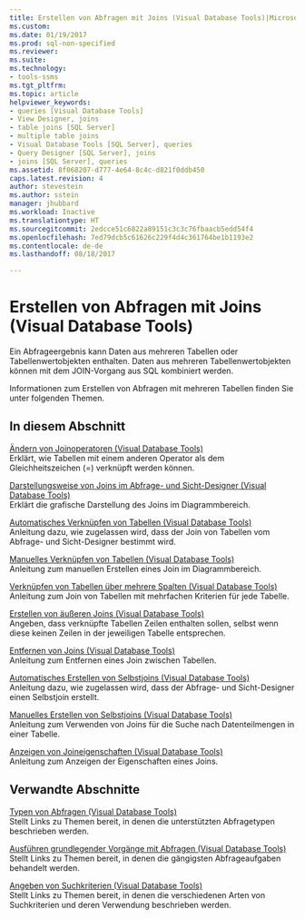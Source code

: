 ```yaml
---
title: Erstellen von Abfragen mit Joins (Visual Database Tools)|Microsoft-Dokumente
ms.custom: 
ms.date: 01/19/2017
ms.prod: sql-non-specified
ms.reviewer: 
ms.suite: 
ms.technology:
- tools-ssms
ms.tgt_pltfrm: 
ms.topic: article
helpviewer_keywords:
- queries [Visual Database Tools]
- View Designer, joins
- table joins [SQL Server]
- multiple table joins
- Visual Database Tools [SQL Server], queries
- Query Designer [SQL Server], joins
- joins [SQL Server], queries
ms.assetid: 8f068207-d777-4e64-8c4c-d821f0ddb450
caps.latest.revision: 4
author: stevestein
ms.author: sstein
manager: jhubbard
ms.workload: Inactive
ms.translationtype: HT
ms.sourcegitcommit: 2edcce51c6822a89151c3c3c76fbaacb5edd54f4
ms.openlocfilehash: 7ed79dcb5c61626c229f4d4c361764be1b1193e2
ms.contentlocale: de-de
ms.lasthandoff: 08/18/2017

---
```

# <a name="query-with-joins-visual-database-tools"></a>Erstellen von Abfragen mit Joins (Visual Database Tools)
Ein Abfrageergebnis kann Daten aus mehreren Tabellen oder Tabellenwertobjekten enthalten. Daten aus mehreren Tabellenwertobjekten können mit dem JOIN-Vorgang aus SQL kombiniert werden.  
  
Informationen zum Erstellen von Abfragen mit mehreren Tabellen finden Sie unter folgenden Themen.  
  
## <a name="in-this-section"></a>In diesem Abschnitt  
[Ändern von Joinoperatoren &#40;Visual Database Tools&#41;](../../ssms/visual-db-tools/modify-join-operators-visual-database-tools.md)  
Erklärt, wie Tabellen mit einem anderen Operator als dem Gleichheitszeichen (=) verknüpft werden können.  
  
[Darstellungsweise von Joins im Abfrage- und Sicht-Designer &#40;Visual Database Tools&#41;](../../ssms/visual-db-tools/how-the-query-and-view-designer-represents-joins-visual-database-tools.md)  
Erklärt die grafische Darstellung des Joins im Diagrammbereich.  
  
[Automatisches Verknüpfen von Tabellen &#40;Visual Database Tools&#41;](../../ssms/visual-db-tools/join-tables-automatically-visual-database-tools.md)  
Anleitung dazu, wie zugelassen wird, dass der Join von Tabellen vom Abfrage- und Sicht-Designer bestimmt wird.  
  
[Manuelles Verknüpfen von Tabellen &#40;Visual Database Tools&#41;](../../ssms/visual-db-tools/join-tables-manually-visual-database-tools.md)  
Anleitung zum manuellen Erstellen eines Join im Diagrammbereich.  
  
[Verknüpfen von Tabellen über mehrere Spalten &#40;Visual Database Tools&#41;](../../ssms/visual-db-tools/join-tables-on-multiple-columns-visual-database-tools.md)  
Anleitung zum Join von Tabellen mit mehrfachen Kriterien für jede Tabelle.  
  
[Erstellen von äußeren Joins &#40;Visual Database Tools&#41;](../../ssms/visual-db-tools/create-outer-joins-visual-database-tools.md)  
Angeben, dass verknüpfte Tabellen Zeilen enthalten sollen, selbst wenn diese keinen Zeilen in der jeweiligen Tabelle entsprechen.  
  
[Entfernen von Joins &#40;Visual Database Tools&#41;](../../ssms/visual-db-tools/remove-joins-visual-database-tools.md)  
Anleitung zum Entfernen eines Join zwischen Tabellen.  
  
[Automatisches Erstellen von Selbstjoins &#40;Visual Database Tools&#41;](../../ssms/visual-db-tools/create-self-joins-automatically-visual-database-tools.md)  
Anleitung dazu, wie zugelassen wird, dass der Abfrage- und Sicht-Designer einen Selbstjoin erstellt.  
  
[Manuelles Erstellen von Selbstjoins &#40;Visual Database Tools&#41;](../../ssms/visual-db-tools/create-self-joins-manually-visual-database-tools.md)  
Anleitung zum Verwenden von Joins für die Suche nach Datenteilmengen in einer Tabelle.  
  
[Anzeigen von Joineigenschaften &#40;Visual Database Tools&#41;](../../ssms/visual-db-tools/view-join-properties-visual-database-tools.md)  
Anleitung zum Anzeigen der Eigenschaften eines Joins.  
  
## <a name="related-sections"></a>Verwandte Abschnitte  
[Typen von Abfragen &#40;Visual Database Tools&#41;](../../ssms/visual-db-tools/types-of-queries-visual-database-tools.md)  
Stellt Links zu Themen bereit, in denen die unterstützten Abfragetypen beschrieben werden.  
  
[Ausführen grundlegender Vorgänge mit Abfragen &#40;Visual Database Tools&#41;](../../ssms/visual-db-tools/perform-basic-operations-with-queries-visual-database-tools.md)  
Stellt Links zu Themen bereit, in denen die gängigsten Abfrageaufgaben behandelt werden.  
  
[Angeben von Suchkriterien &#40;Visual Database Tools&#41;](../../ssms/visual-db-tools/specify-search-criteria-visual-database-tools.md)  
Stellt Links zu Themen bereit, in denen die verschiedenen Arten von Suchkriterien und deren Verwendung beschrieben werden.  
  

